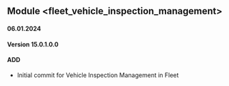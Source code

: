 ## Module <fleet_vehicle_inspection_management>

#### 06.01.2024
#### Version 15.0.1.0.0
#### ADD
- Initial commit for Vehicle Inspection Management in Fleet

